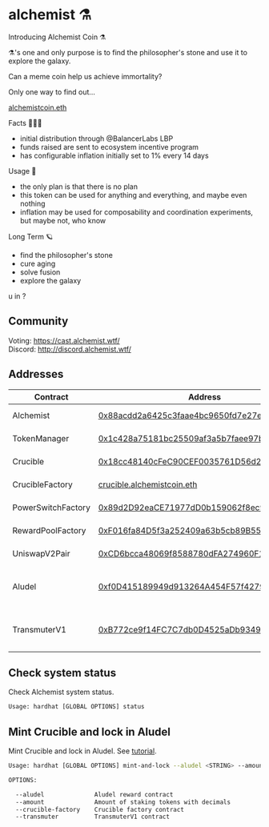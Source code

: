 # alchemist ⚗️

Introducing Alchemist Coin ⚗️

⚗️'s one and only purpose is to find the philosopher's stone and use it to explore the galaxy.

Can a meme coin help us achieve immortality?

Only one way to find out...

[alchemistcoin.eth](https://etherscan.io/token/0x88acdd2a6425c3faae4bc9650fd7e27e0bebb7ab)

Facts 🧝🏽‍♀️

- initial distribution through @BalancerLabs LBP
- funds raised are sent to ecosystem incentive program
- has configurable inflation initially set to 1% every 14 days

Usage 🧪

- the only plan is that there is no plan
- this token can be used for anything and everything, and maybe even nothing
- inflation may be used for composability and coordination experiments, but maybe not, who know

Long Term 🪐

- find the philosopher's stone
- cure aging
- solve fusion
- explore the galaxy

u in ?

## Community
Voting: https://cast.alchemist.wtf/  
Discord: http://discord.alchemist.wtf/

## Addresses

| Contract           | Address                                                                                                               | Description                              |
| ------------------ | --------------------------------------------------------------------------------------------------------------------- | ---------------------------------------- |
| Alchemist          | [0x88acdd2a6425c3faae4bc9650fd7e27e0bebb7ab](https://etherscan.io/address/0x88acdd2a6425c3faae4bc9650fd7e27e0bebb7ab) | ERC20 token                              |
| TokenManager       | [0x1c428a75181bc25509af3a5b7faee97b4b6d3562](https://etherscan.io/address/0x1c428a75181bc25509af3a5b7faee97b4b6d3562) | inflation recipient                      |
| Crucible           | [0x18cc48140cFeC90CEF0035761D56d2d0ff3a110f](https://etherscan.io/address/0x18cc48140cFeC90CEF0035761D56d2d0ff3a110f) | crucible nft template                    |
| CrucibleFactory    | [crucible.alchemistcoin.eth](https://etherscan.io/address/0x54e0395CFB4f39beF66DBCd5bD93Cca4E9273D56) | crucible nft factory                     |
| PowerSwitchFactory | [0x89d2D92eaCE71977dD0b159062f8ec90EA64fc24](https://etherscan.io/address/0x89d2D92eaCE71977dD0b159062f8ec90EA64fc24) | factory contract                         |
| RewardPoolFactory  | [0xF016fa84D5f3a252409a63b5cb89B555A0d27Ccf](https://etherscan.io/address/0xF016fa84D5f3a252409a63b5cb89B555A0d27Ccf) | factory contract                         |
| UniswapV2Pair      | [0xCD6bcca48069f8588780dFA274960F15685aEe0e](https://etherscan.io/address/0xCD6bcca48069f8588780dFA274960F15685aEe0e) | WETH-⚗️ pair                             |
| Aludel             | [0xf0D415189949d913264A454F57f4279ad66cB24d](https://etherscan.io/address/0xf0D415189949d913264A454F57f4279ad66cB24d) | WETH-⚗️ uniswap reward program           |
| TransmuterV1       | [0xB772ce9f14FC7C7db0D4525aDb9349FBD7ce456a](https://etherscan.io/address/0xB772ce9f14FC7C7db0D4525aDb9349FBD7ce456a) | router contract for batched transactions |

## Check system status

Check Alchemist system status.

```bash
Usage: hardhat [GLOBAL OPTIONS] status
```

## Mint Crucible and lock in Aludel

Mint Crucible and lock in Aludel. See [tutorial](https://www.notion.so/alchemist-tutorial-5f4f3f5f8b7946f59b3eb1b41a42d129).

```bash
Usage: hardhat [GLOBAL OPTIONS] mint-and-lock --aludel <STRING> --amount <STRING> --crucible-factory <STRING> --transmuter <STRING>

OPTIONS:

  --aludel              Aludel reward contract
  --amount              Amount of staking tokens with decimals
  --crucible-factory    Crucible factory contract
  --transmuter          TransmuterV1 contract
```
